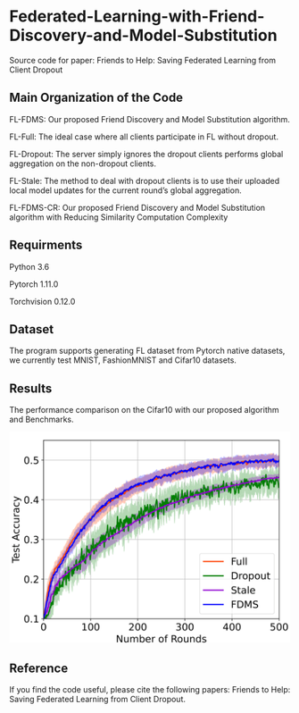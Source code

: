 # Federated-Learning-with-Friend-Discovery-and-Model-Substitution
Source code for paper: Friends to Help: Saving Federated Learning from Client Dropout
## Main Organization of the Code
FL-FDMS: Our proposed Friend Discovery and Model Substitution algorithm.  


FL-Full: The ideal case where all clients participate in FL without dropout.  


FL-Dropout: The server simply ignores the dropout clients performs global aggregation on the non-dropout clients.  


FL-Stale: The method to deal with dropout clients is to use their uploaded local model updates for the current round’s global aggregation. 


FL-FDMS-CR: Our proposed Friend Discovery and Model Substitution algorithm with Reducing Similarity Computation Complexity  

## Requirments
Python 3.6

Pytorch 1.11.0

Torchvision 0.12.0

## Dataset
The program supports generating FL dataset from Pytorch native datasets, we currently test MNIST, FashionMNIST and Cifar10 datasets.

## Results
The performance comparison on the Cifar10 with our proposed algorithm and Benchmarks.

![image](https://github.com/ystex/Federated-Learning-with-Friend-Discovery-and-Model-Substitution-/blob/main/cifar_result.png)


## Reference
If you find the code useful, please cite the following papers:
Friends to Help: Saving Federated Learning from Client Dropout. 
